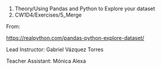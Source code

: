 1. Theory/Using Pandas and Python to Explore your dataset
2. CW1D4/Exercises/5_Merge

From:

https://realpython.com/pandas-python-explore-dataset/

Lead Instructor: Gabriel Vázquez Torres

Teacher Assistant: Mónica Alexa